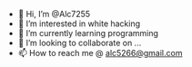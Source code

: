 - 👋 Hi, I’m @Alc7255
- 👀 I’m interested in white hacking
- 🌱 I’m currently learning programming
- 💞️ I’m looking to collaborate on ...
- 📫 How to reach me @ alc5266@gmail.com
<!---
Alc7255/Alc7255 is a ✨ special ✨ repository because its `README.md` (this file) appears on your GitHub profile.
You can click the Preview link to take a look at your changes.
--->
